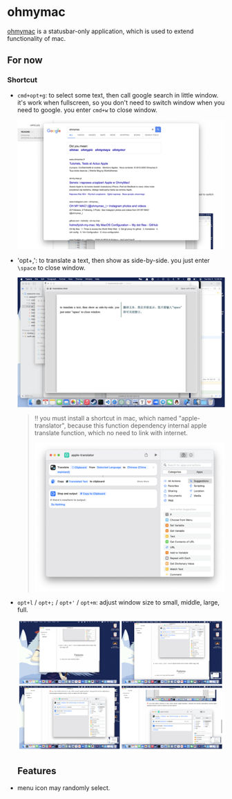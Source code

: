 # ohmymac

[ohmymac](https://github.com/huahuak/ohmymac) is a statusbar-only application, which is used to extend functionality of mac.

##  For now

### Shortcut

- `cmd+opt+g`: to select some text, then call google search in little window. it's work when fullscreen,  so you don't need to switch window when you need to google. you enter `cmd+w` to close window.

  ![Screenshot 2024-03-05 at 15.58.29](README.assets/Screenshot%202024-03-05%20at%2015.58.29.png)

- 'opt+,': to translate a text, then show as side-by-side. you just enter `\space` to close window. 

  ![Screenshot 2024-03-05 at 13.36.43](README.assets/Screenshot%202024-03-05%20at%2013.36.43-9617654.png)

  > ‼️ you must install a shortcut in mac, which named "apple-translator", because this function dependency internal apple translate function, which no need to link with internet.
  >
  > ![Screenshot 2024-03-05 at 13.39.10](README.assets/Screenshot%202024-03-05%20at%2013.39.10-9617654.png)

- `opt+l` / `opt+;` / `opt+'` / `opt+m`: adjust window size to small, middle, large, full.

  ![Screenshot 2024-03-05 at 13.58.40](README.assets/Screenshot%202024-03-05%20at%2013.58.40.png)



  ## Features

- menu icon may randomly select.

